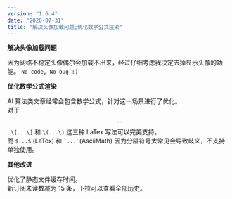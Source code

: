 ```yaml
---
version: "1.6.4"
date: "2020-07-31"
title: "解决头像加载问题;优化数学公式渲染"
---
```


**解决头像加载问题**

因为网络不稳定头像偶尔会加载不出来，经过仔细考虑我决定去掉显示头像的功能。
`No code, No bug :)`

**优化数学公式渲染**

AI 算法类文章经常会包含数学公式，针对这一场景进行了优化。  
对于 <code class="tex2jax_ignore asciimath2jax_ignore">$$...$$</code>,
<code class="tex2jax_ignore asciimath2jax_ignore">\\[...\\]</code> 和
<code class="tex2jax_ignore asciimath2jax_ignore">\\(...\\)</code>
这三种 LaTex 写法可以完美支持。  
而 <code class="tex2jax_ignore asciimath2jax_ignore">\$...\$</code> (LaTex)
和 <code class="tex2jax_ignore asciimath2jax_ignore">\`...\`</code>(AsciiMath)
因为分隔符号太常见会导致歧义，不支持单独使用。  

**其他改进**

优化了静态文件缓存时间。  
新订阅未读数减为 15 条，下拉可以查看全部历史。  
